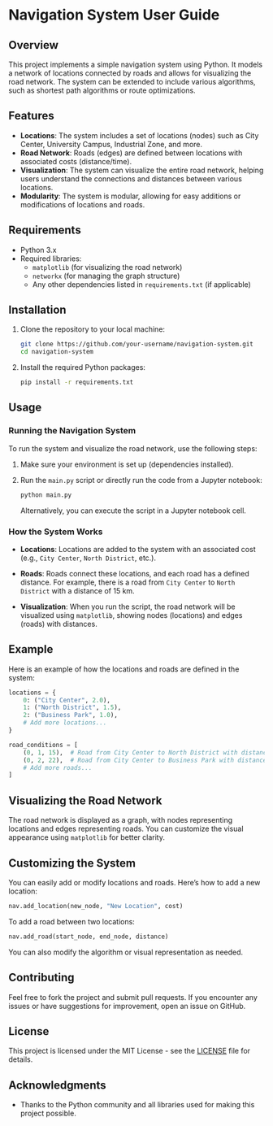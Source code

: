 
# Navigation System User Guide

## Overview

This project implements a simple navigation system using Python. It models a network of locations connected by roads and allows for visualizing the road network. The system can be extended to include various algorithms, such as shortest path algorithms or route optimizations.

## Features

- **Locations**: The system includes a set of locations (nodes) such as City Center, University Campus, Industrial Zone, and more.
- **Road Network**: Roads (edges) are defined between locations with associated costs (distance/time).
- **Visualization**: The system can visualize the entire road network, helping users understand the connections and distances between various locations.
- **Modularity**: The system is modular, allowing for easy additions or modifications of locations and roads.

## Requirements

- Python 3.x
- Required libraries:
    - `matplotlib` (for visualizing the road network)
    - `networkx` (for managing the graph structure)
    - Any other dependencies listed in `requirements.txt` (if applicable)

## Installation

1. Clone the repository to your local machine:
   ```bash
   git clone https://github.com/your-username/navigation-system.git
   cd navigation-system
   ```

2. Install the required Python packages:
   ```bash
   pip install -r requirements.txt
   ```

## Usage

### Running the Navigation System

To run the system and visualize the road network, use the following steps:

1. Make sure your environment is set up (dependencies installed).
2. Run the `main.py` script or directly run the code from a Jupyter notebook:
   ```bash
   python main.py
   ```

   Alternatively, you can execute the script in a Jupyter notebook cell.

### How the System Works

- **Locations**: Locations are added to the system with an associated cost (e.g., `City Center`, `North District`, etc.).
  
- **Roads**: Roads connect these locations, and each road has a defined distance. For example, there is a road from `City Center` to `North District` with a distance of 15 km.

- **Visualization**: When you run the script, the road network will be visualized using `matplotlib`, showing nodes (locations) and edges (roads) with distances.

## Example

Here is an example of how the locations and roads are defined in the system:

```python
locations = {
    0: ("City Center", 2.0),
    1: ("North District", 1.5),
    2: ("Business Park", 1.0),
    # Add more locations...
}

road_conditions = [
    (0, 1, 15),  # Road from City Center to North District with distance 15 km
    (0, 2, 22),  # Road from City Center to Business Park with distance 22 km
    # Add more roads...
]
```

## Visualizing the Road Network

The road network is displayed as a graph, with nodes representing locations and edges representing roads. You can customize the visual appearance using `matplotlib` for better clarity.

## Customizing the System

You can easily add or modify locations and roads. Here’s how to add a new location:

```python
nav.add_location(new_node, "New Location", cost)
```

To add a road between two locations:

```python
nav.add_road(start_node, end_node, distance)
```

You can also modify the algorithm or visual representation as needed.

## Contributing

Feel free to fork the project and submit pull requests. If you encounter any issues or have suggestions for improvement, open an issue on GitHub.

## License

This project is licensed under the MIT License - see the [LICENSE](LICENSE) file for details.

## Acknowledgments

- Thanks to the Python community and all libraries used for making this project possible.
